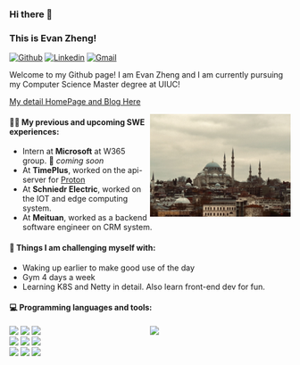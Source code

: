 ### Hi there 👋 
### This is Evan Zheng!

[![Github](https://img.shields.io/badge/-Github-000?style=flat&logo=Github&logoColor=white)](https://github.com/principleZheng)
[![Linkedin](https://img.shields.io/badge/-LinkedIn-blue?style=flat&logo=Linkedin&logoColor=white)](https://www.linkedin.com/in/yuanze/)
[![Gmail](https://img.shields.io/badge/-Gmail-c14438?style=flat&logo=Gmail&logoColor=white)](mailto:evanzheng0077@gmail.com)

Welcome to my Github page! I am Evan Zheng and I am currently pursuing my Computer Science Master degree at UIUC!  

[My detail HomePage and Blog Here](https://principlezheng.github.io/)

<img align="right" alt="img" src="./pic/4.png" width="50%" height="auto" />


#### 👨‍💻 My previous and upcoming SWE experiences: 
- Intern at **Microsoft** at W365 group. 🚀 *coming soon*
- At **TimePlus**, worked on the api-server for [Proton](https://github.com/timeplus-io/proton)
- At **Schniedr Electric**, worked on the IOT and edge computing system.
- At **Meituan**, worked as a backend software engineer on CRM system.

#### :muscle: Things I am challenging myself with:
- Waking up earlier to make good use of the day
- Gym 4 days a week
- Learning K8S and Netty in detail. Also learn front-end dev for fun.

#### :computer: Programming languages and tools: 
<p>
	<img width="50%" align="right" src="https://github-readme-stats.vercel.app/api?username=principleZheng&show_icons=true&hide_border=true" />

<code><img width="10%" src="https://www.vectorlogo.zone/logos/java/java-ar21.svg"></code>
<code><img width="10%" src="https://www.vectorlogo.zone/logos/python/python-ar21.svg"></code>
<code><img width="10%" src="https://www.vectorlogo.zone/logos/golang/golang-ar21.svg"></code>
<br />
<code><img width="10%" src="https://www.vectorlogo.zone/logos/springio/springio-ar21.svg"></code>
<code><img width="10%" src="https://www.vectorlogo.zone/logos/mysql/mysql-ar21.svg"></code>
<code><img width="10%" src="https://www.vectorlogo.zone/logos/mongodb/mongodb-ar21.svg"></code>
<br />
<code><img width="10%" src="https://www.vectorlogo.zone/logos/apache_kafka/apache_kafka-ar21.svg"></code>
<code><img width="10%" src="https://www.vectorlogo.zone/logos/apache_hadoop/apache_hadoop-ar21.svg"></code>
<code><img width="10%" src="https://www.vectorlogo.zone/logos/kubernetes/kubernetes-ar21.svg"></code>
</p>
